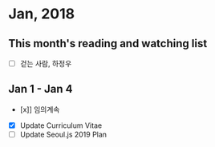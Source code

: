 # Jan, 2018

## This month's reading and watching list

* [ ] 걷는 사람, 하정우

## Jan 1 - Jan 4

* [x]] 임의계속
* [x] Update Curriculum Vitae
* [ ] Update Seoul.js 2019 Plan
